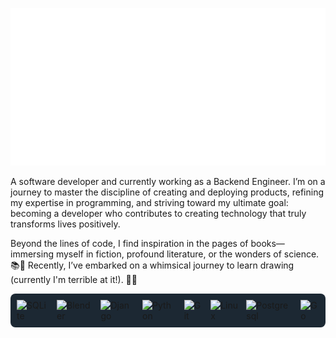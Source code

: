 ![](img.svg)

A software developer and currently working as a Backend Engineer. I’m on a journey to master the discipline of creating and deploying products, refining my expertise in programming, and striving toward my ultimate goal: becoming a developer who contributes to creating technology that truly transforms lives positively.

Beyond the lines of code, I find inspiration in the pages of books—immersing myself in fiction, profound literature, or the wonders of science. 📚💭 Recently, I’ve embarked on a whimsical journey to learn drawing (currently I'm terrible at it!). 🎨🌟



 <div style="display: flex; align-items: center; justify-content: center; gap: 13px; background-color: #1c2833 ; padding: 10px; border-radius: 8px;">
    <img src="https://img.shields.io/badge/sqlite-%2307405e.svg?style=for-the-badge&logo=sqlite&logoColor=white" alt="SQLite">
    <img src="https://img.shields.io/badge/blender-%23F5792A.svg?style=for-the-badge&logo=blender&logoColor=white" alt="Blender">
    <img src="https://img.shields.io/badge/django-%23092E20.svg?style=for-the-badge&logo=django&logoColor=white" alt="Django">
    <img src="https://img.shields.io/badge/python-3670A0?style=for-the-badge&logo=python&logoColor=ffdd54" alt="Python">
    <img src="https://img.shields.io/badge/git-%23F05033.svg?style=for-the-badge&logo=git&logoColor=white" alt="Git">
    <img src="https://img.shields.io/badge/Linux-FCC624?style=for-the-badge&logo=linux&logoColor=black" alt="Linux">
    <img src="https://img.shields.io/badge/postgresql-4169e1?style=for-the-badge&logo=postgresql&logoColor=white" alt="Postgresql">
    <img src="https://img.shields.io/badge/Go-00ADD8?logo=Go&logoColor=white&style=for-the-badge" alt="Go">
</div>

